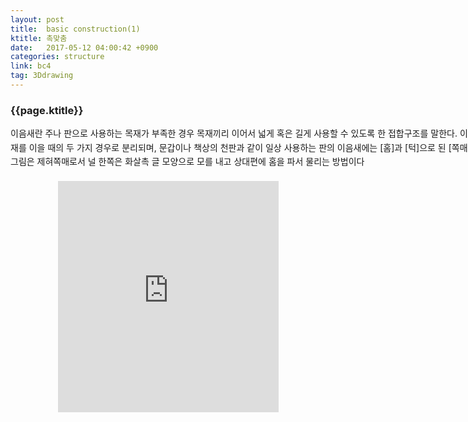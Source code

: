 ```yaml
---
layout: post
title:  basic construction(1)
ktitle: 촉맞춤
date:   2017-05-12 04:00:42 +0900
categories: structure
link: bc4
tag: 3Ddrawing
---
```


<div style="width:900px; margin:0px auto">

<h3>
	{{page.ktitle}}
</h3>

<p style="line-height: 160%">이음새란 주나 판으로 사용하는 목재가 부족한 경우 목재끼리 이어서 넓게 혹은 길게 사용할 수 있도록 한 접합구조를 말한다. 이음새는 판재를 이을 때와 골재를 이을 때의 두 가지 경우로 분리되며, 문갑이나 책상의 천판과 같이 일상 사용하는 판의 이음새에는 [홈]과 [턱]으로 된 [쪽매]와 [촉]의 구조로 접합된다. 그림은 제혀쪽매로서 널 한쪽은 화살촉 글 모양으로 모를 내고 상대편에 홈을 파서 물리는 방법이다</p>	
</div>	

<div style="text-align:center; margin:20px 0px 30px 0px; display: block;">

<iframe width="70%" height="370px" src="https://www.youtube.com/embed/KXNcBLyVAeo" frameborder="0" allowfullscreen></iframe>

</div>
